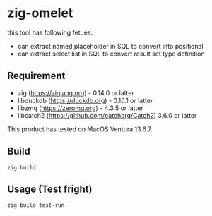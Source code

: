 # zig-omelet

this tool has following fetues:

* can extract named placeholder in SQL to convert into positional
* can extract select list in SQL to convert result set type definition

## Requirement

* zig (https://ziglang.org) - 0.14.0 or latter
* libduckdb (https://duckdb.org) - 0.10.1 or latter
* libzmq (https://zeromq.org) - 4.3.5 or latter
* libcatch2 (https://github.com/catchorg/Catch2) 3.6.0 or latter

This product has tested on MacOS Ventura 13.6.7.

## Build

```
zig build
```

## Usage (Test fright)

```
zig build test-run
```
